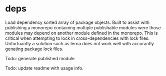 # deps
Load dependency sorted array of package objects. Built to assist with publishing a monorepo containing multiple publishable modules were those modules may depend on another module defined in the monorepo. This is critical when attempting to lock in cross-dependencies with lock files. Unfortuantly a solution such as lerna does not work well with accurantly genating package lock files.

Todo: generate published module

Todo: update readme with usage info.

